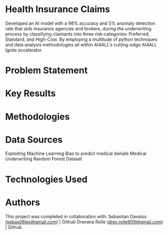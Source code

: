 # Health Insurance Claims
Developed an AI model with a 98% accuracy and 5% anomaly detection rate that aids insurance agencies and brokers, during the underwriting process by classifying claimants into three risk-categories: Preferred, Standard, and High-Cost.  By employing a multitude of python techniques and data analysis methodologies all within AI4ALL's cutting-edge AI4ALL Ignite accelerator.

# Problem Statement

# Key Results

# Methodologies

# Data Sources
Exploiting Machine Learning Bias to predict medical denials
Medical Underwriting
Random Forest
Dataset

# Technologies Used

# Authors
This project was completed in collaboration with:
Sebastian Davalos (sebas06lex@gmail.com) | Github
Drexana Rolle (drex.rolle909@gmail.com) | Github
